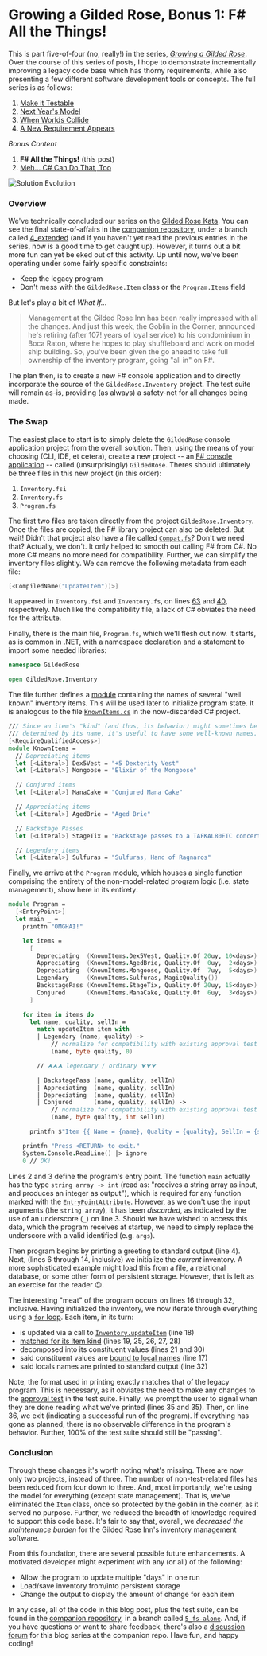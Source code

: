 Growing a Gilded Rose, Bonus 1: F# All the Things!
===

This is part five-of-four (no, really!) in the series,
[_Growing a Gilded Rose_][0]. Over the course of this series of posts, I hope to
demonstrate incrementally improving a legacy code base which has thorny
requirements, while also presenting a few different software development tools
or concepts. The full series is as follows:

1. [Make it Testable][1]
1. [Next Year's Model][2]
1. [When Worlds Collide][3]
1. [A New Requirement Appears][4]

_Bonus Content_

1. **F# All the Things!**  (this post)
1. [Meh... C# Can Do That, Too][6]

![Solution Evolution][sln]

### Overview

We've technically concluded our series on the [Gilded Rose Kata][10]. You can
see the final state-of-affairs in the [companion repository][7], under a branch
called [4_extended][8] (and if you haven't yet read the previous entries in the
series, now is a good time to get caught up). However, it turns out a bit more
fun can yet be eked out of this activity. Up until now, we've been operating
under some fairly specific constraints:

+ Keep the legacy program
+ Don't mess with the `GildedRose.Item` class or the `Program.Items` field

But let's play a bit of _What If..._

> Management at the Gilded Rose Inn has been really impressed with all the
> changes. And just this week, the Goblin in the Corner, announced he's retiring
> (after 107! years of loyal service) to his condominium in Boca Raton, where he
> hopes to play shuffleboard and work on model ship building. So, you've been
> given the go ahead to take full ownership of the inventory program, going
> "all in" on F#.

The plan then, is to create a new F# console application and to directly
incorporate the source of the `GildedRose.Inventory` project. The test suite
will remain as-is, providing (as always) a safety-net for all changes being made.

### The Swap

The easiest place to start is to simply delete the `GildedRose` console
application project from the overall solution. Then, using the means of your
choosing (CLI, IDE, et cetera), create a new project -- an
[F# console application][18] -- called (unsurprisingly) `GildedRose`. Theres
should ultimately be three files in this new project (in this order):

1. `Inventory.fsi`
1. `Inventory.fs`
1. `Program.fs`

The first two files are taken directly from the project `GildedRose.Inventory`.
Once the files are copied, the F# library project can also be deleted. But wait!
Didn't that project also have a file called [`Compat.fs`][19]? Don't we need that?
Actually, we don't. It only helped to smooth out calling F# from C#. No more
C# means no more need for compatibility. Further, we can simplify the inventory
files slightly. We can remove the following metadata from each file:

```fsharp
[<CompiledName("UpdateItem"))>]
```

It appeared in `Inventory.fsi` and `Inventory.fs`, on lines [63][20] and [40][21],
respectively. Much like the compatibility file, a lack of C# obviates the need
for the attribute.

Finally, there is the main file, `Program.fs`, which we'll flesh out now. It
starts, as is common in .NET, with a namespace declaration and a statement to
import some needed libraries:

```fsharp
namespace GildedRose

open GildedRose.Inventory
```

The file further defines a [module][12] containing the names of several
"well known" inventory items. This will be used later to initialize program
state. It is analogous to the file [`KnownItems.cs`][22] in the now-discarded C#
project.

```fsharp
/// Since an item's "kind" (and thus, its behavior) might sometimes be
/// determined by its name, it's useful to have some well-known names.
[<RequireQualifiedAccess>]
module KnownItems =
  // Depreciating items
  let [<Literal>] Dex5Vest = "+5 Dexterity Vest"
  let [<Literal>] Mongoose = "Elixir of the Mongoose"

  // Conjured items
  let [<Literal>] ManaCake = "Conjured Mana Cake"

  // Appreciating items
  let [<Literal>] AgedBrie = "Aged Brie"

  // Backstage Passes
  let [<Literal>] StageTix = "Backstage passes to a TAFKAL80ETC concert"

  // Legendary items
  let [<Literal>] Sulfuras = "Sulfuras, Hand of Ragnaros"
```

Finally, we arrive at the `Program` module, which houses a single function
comprising the entirety of the non-model-related program logic (i.e. state
management), show here in its entirety:

```fsharp
module Program =
  [<EntryPoint>]
  let main _ =
    printfn "OMGHAI!"

    let items =
      [
        Depreciating  (KnownItems.Dex5Vest, Quality.Of 20uy, 10<days>)
        Appreciating  (KnownItems.AgedBrie, Quality.Of  0uy,  2<days>)
        Depreciating  (KnownItems.Mongoose, Quality.Of  7uy,  5<days>)
        Legendary     (KnownItems.Sulfuras, MagicQuality())
        BackstagePass (KnownItems.StageTix, Quality.Of 20uy, 15<days>)
        Conjured      (KnownItems.ManaCake, Quality.Of  6uy,  3<days>)
      ]

    for item in items do
      let name, quality, sellIn =
        match updateItem item with
        | Legendary (name, quality) ->
            // normalize for compatibility with existing approval test
            (name, byte quality, 0)

        // ⮝⮝⮝ legendary / ordinary ⮟⮟⮟

        | BackstagePass (name, quality, sellIn)
        | Appreciating  (name, quality, sellIn)
        | Depreciating  (name, quality, sellIn)
        | Conjured      (name, quality, sellIn) ->
            // normalize for compatibility with existing approval test
            (name, byte quality, int sellIn)

      printfn $"Item {{ Name = {name}, Quality = {quality}, SellIn = {sellIn} }}"

    printfn "Press <RETURN> to exit."
    System.Console.ReadLine() |> ignore
    0 // OK!
```

Lines 2 and 3 define the program's entry point. The function `main` actually
has the type `string array -> int` (read as: "receives a string array as input,
and produces an integer as output"), which is required for any function marked
with the [`EntryPointAttribute`][13]. However, as we don't use the input
arguments (the `string array`), it has been _discarded_, as indicated by the
use of an underscore (`_`) on line 3. Should we have wished to access this data,
which the program receives at startup, we need to simply replace the underscore
with a valid identified (e.g. `args`).

Then program begins by printing a greeting to standard output (line 4). Next,
(lines 6 through 14, inclusive) we initialize the _current_ inventory. A more
sophisticated example might load this from a file, a relational database, or
some other form of persistent storage. However, that is left as an exercise for
the reader 😉.

The interesting "meat" of the program occurs on lines 16 through 32, inclusive.
Having initialized the inventory, we now iterate through everything using a
[`for` loop][14]. Each item, in its turn:

+ is updated via a call to [`Inventory.updateItem`][11] (line 18)
+ [matched for its item kind][15] (lines 19, 25, 26, 27, 28)
+ decomposed into its constituent values (lines 21 and 30)
+ said constituent values are [bound to local names][16] (line 17)
+ said locals names are printed to standard output (line 32)

Note, the format used in printing exactly matches that of the legacy program.
This is necessary, as it obviates the need to make any changes to the
[approval test][23] in the test suite. Finally, we prompt the user to signal when
they are done reading what we've printed (lines 35 and 35). Then, on line 36, we exit (indicating a
successful run of the program). If everything has gone as planned, there is no
observable difference in the program's behavior. Further, 100% of the test
suite should still be "passing".

### Conclusion

Through these changes it's worth noting what's missing. There are now only two
projects, instead of three. The number of non-test-related files has been
reduced from four down to three. And, most importantly, we're using the model
for everything (except state management). That is, we've eliminated the `Item`
class, once so protected by the goblin in the corner, as it served no purpose.
Further, we reduced the breadth of knowledge required to support this code base.
It's fair to say that, overall, we _decreased the maintenance burden_ for the
Gilded Rose Inn's inventory management software.

From this foundation, there are several possible future enhancements.
A motivated developer might experiment with any (or all) of the following:

+ Allow the program to update multiple "days" in one run
+ Load/save inventory from/into persistent storage
+ Change the output to display the amount of change for each item

In any case, all of the code in this blog post, plus the test suite, can be
found in the [companion repository][7], in a branch called [`5_fs-alone`][9].
And, if you have questions or want to share feedback, there's also a
[discussion forum][17] for this blog series at the companion repo.
Have fun, and happy coding!


[0]: ./grow-a-rose.html
[1]: ./rose-1-testable.html
[2]: ./rose-2-model-fs.html
[3]: ./rose-3-coalesce.html
[4]: ./rose-4-extended.html
[5]: ./rose-5-fs-alone.html
[6]: ./rose-6-model-cs.html
[7]: https://github.com/pblasucci/GrowningGildedRose
[8]: https://github.com/pblasucci/GrowningGildedRose/tree/4_extended
[9]: https://github.com/pblasucci/GrowningGildedRose/tree/5_fs-alone
[10]: https://github.com/NotMyself/GildedRose
[11]: https://github.com/pblasucci/GrowningGildedRose/blob/5_fs-alone/source/GildedRose/Inventory.fs#L40
[12]: https://docs.microsoft.com/en-us/dotnet/fsharp/language-reference/modules
[13]: https://docs.microsoft.com/en-us/dotnet/fsharp/language-reference/functions/entry-point
[14]: https://docs.microsoft.com/en-us/dotnet/fsharp/language-reference/loops-for-in-expression
[15]: https://docs.microsoft.com/en-us/dotnet/fsharp/language-reference/pattern-matching
[16]: https://docs.microsoft.com/en-us/dotnet/fsharp/language-reference/functions/let-bindings
[17]: https://github.com/pblasucci/GrowningGildedRose/discussions
[18]: https://docs.microsoft.com/en-us/dotnet/fsharp/get-started/get-started-vscode
[19]: https://github.com/pblasucci/GrowningGildedRose/blob/4_extended/source/GildedRose.Inventory/Compat.fs
[20]: https://github.com/pblasucci/GrowningGildedRose/blob/4_extended/source/GildedRose.Inventory/Inventory.fsi#L63
[21]: https://github.com/pblasucci/GrowningGildedRose/blob/4_extended/source/GildedRose.Inventory/Inventory.fs#L40
[22]: https://github.com/pblasucci/GrowningGildedRose/blob/4_extended/source/GildedRose/KnownItems.cs
[23]: https://github.com/pblasucci/GrowningGildedRose/blob/5_fs-alone/source/GildedRose.Test/ProgramTests.fs#L17

[sln]: ../media/rose-5-sln.jpg
